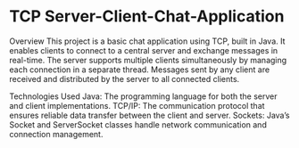 # TCP Server-Client-Chat-Application
Overview
This project is a basic chat application using TCP, built in Java. It enables clients to connect to a central server and exchange messages in real-time. The server supports multiple clients simultaneously by managing each connection in a separate thread. Messages sent by any client are received and distributed by the server to all connected clients.

Technologies Used
Java: The programming language for both the server and client implementations.
TCP/IP: The communication protocol that ensures reliable data transfer between the client and server.
Sockets: Java’s Socket and ServerSocket classes handle network communication and connection management.
